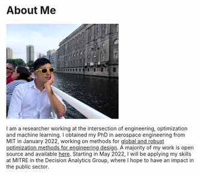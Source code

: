 # About Me

<img src="data/me-cropped.jpg" width="300">

I am a researcher working at the intersection of engineering, optimization and machine learning. I obtained my PhD in aerospace engineering from MIT in January 2022, working on 
methods for [global and robust optimization methods for engineering design]({{site.url}}/data/ozturk-bozturk-PhD-AeroAstro-2022-thesis.pdf). A majority of my work is open source and available [here]({{site.url}}/research). 
Starting in May 2022, I will be applying my skills at MITRE in the Decision Analytics Group, where I hope to have an impact in the public sector. 
